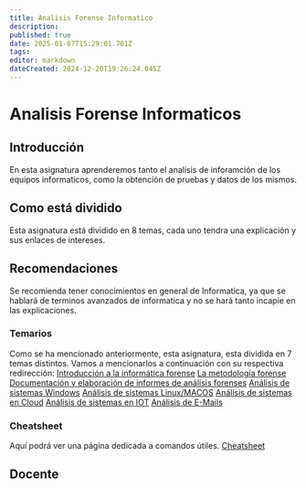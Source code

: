 ```yaml
---
title: Analisis Forense Informatico
description: 
published: true
date: 2025-01-07T15:29:01.701Z
tags: 
editor: markdown
dateCreated: 2024-12-20T19:26:24.045Z
---
```


# Analisis Forense Informaticos
## Introducción
En esta asignatura aprenderemos tanto el analisis de inforamción de los equipos informaticos, como la obtención de pruebas y datos de los mismos.
## Como está dividido
Esta asignatura está dividido en 8 temas, cada uno tendra una explicación y sus enlaces de intereses.
## Recomendaciones
Se recomienda tener conocimientos en general de Informatica, ya que se hablará de terminos avanzados de informatica y no se hará tanto incapie en las explicaciones.
### Temarios
Como se ha mencionado anteriormente, esta asignatura, esta dividida en 7 temas distintos. Vamos a mencionarlos a continuación con su respectiva redirección:
[Introducción a la informática forense](Analisis_Forense/introduccion)
[La metodología forense]()
[Documentación y elaboración de informes de análisis forenses]()
[Análisis de sistemas Windows]()
[Análisis de sistemas Linux/MACOS]()
[Análisis de sistemas en Cloud]()
[Análisis de sistemas en IOT]()
[Análisis de E-Mails]()

### Cheatsheet
Aquí podrá ver una página dedicada a comandos útiles. [Cheatsheet](Analisis_Forense/cheatsheet)
## Docente

